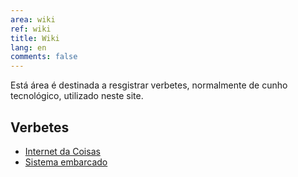 ```yaml
---
area: wiki
ref: wiki
title: Wiki
lang: en
comments: false
---
```


Está área é destinada a resgistrar verbetes, normalmente de cunho tecnológico, utilizado neste site.

## Verbetes

* [Internet da Coisas](internet_das_coisas.md)
* [Sistema embarcado](sistema_embarcado.md)